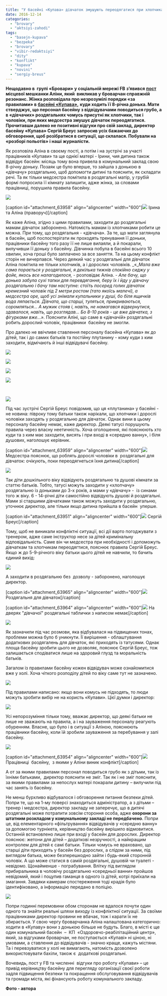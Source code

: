 ```yaml
---
title: "У басейні «Купава» дівчаток змушують переодягатися при хлопчиках і дорослих чоловіках?"
date: 2016-12-14
categories: 
  - "brovary"
  - "aktsiyi-zahodi"
tags: 
  - "basejn-kupava"
  - "bezpeka"
  - "brovary"
  - "vibir-redaktsiyi"
  - "dity"
  - "konflikt"
  - "kupava"
  - "novini"
  - "sergiy-breus"
---
```


**Нещодавно в  групі «Бровари» у соціальній мережі FB** **з’явився** [**пост**](http://www.facebook.com/groups/brovary/permalink/1455007824529179/) **місцевої мешканки Аліни, який  викликав у броварчан справжній резонанс. Жінка розповідала про незрозумілі порядки «за правилами» в** **[басейні «Купава»](http://www.facebook.com/Купава-Бровари-220332298177735/?fref=nf),** **куди ходить її 8-річна донька. Мати стверджує, що персонал басейну з відвідувачами поводиться грубо, а в «дівчачих» роздягальнях чомусь присутні як хлопчики, так і чоловіки, при яких медсестра змушує дівчаток переодягатися. Прочитавши далеко не позитивні відгуки про свій заклад, директор басейну «Купава» Сергій Бреус запросив усіх бажаючих до обговорення, щоб розібратися в ситуації, що склалася. Побували на «розборі польотів» і наші журналісти.**

Як розповіла Аліна в своєму пості, а потім і на зустрічі за участі працівників «Купави» та ще однієї матері - Ірини, чия дитина також відвідує басейн: місяць тому вона привела в комунальний заклад свою 8-річну доньку. Позаяк це було вперше, то зайшла з донькою в «дівчачу» роздягальню, щоб допомогти дитині та пояснити, як складати речі. Та як тільки медсестра помітила в роздягальні матір, у грубій формі попросила її кімнату залишити, адже жінка, за словами працівниці, порушила правила басейну.

[![](https://mpz.brovary.org/wp-content/uploads/2016/12/29.jpg)](https://mpz.brovary.org/wp-content/uploads/2016/12/29.jpg)

\[caption id="attachment\_63958" align="aligncenter" width="600"\][![](https://mpz.brovary.org/wp-content/uploads/2016/12/27.jpg)](https://mpz.brovary.org/wp-content/uploads/2016/12/27.jpg) Ірина та Аліна (праворуч)\[/caption\]

Як каже Аліна, згідно з цими правилами, заходити до роздягальні мамам дівчаток заборонено. Натомість мамам із хлопчиками робити це можна. При тому, що роздягальня - «дівчача». За те, що мати заглянула в басейн, щоб поспостерігати як проходять тренування її доньки, працівники басейну того разу її не лише вилаяли, а й покарали, вилучивши її доньку з басейну. Дівчинка побула в басейні всього 10 хвилин, хоча гроші було заплачено за все заняття. Та на цьому конфлікт сторін не вичерпався. Через деякий час у роздягальні для дівчаток Аліна помітила не тільки хлопчиків, а і дорослих чоловіків. _«__Мала вже сама порається у роздягальні, я декілька тижнів спокійно сиджу у фойє, якось все налагодилося,_ \- розповідає Аліна. - _Але бачу, що донька забула сухі тапки для перевдягання, беру їх і йду у дівчачу роздягальню і бачу там наступне: стоїть посеред голих дівчаток кремезний чоловік під 2 метри ростом (тато якоїсь малечі), а медсестра оре, щоб усі знімали купальники у душі, бо біля ящичків вода ляпається. Дівчата, що старші, туляться, прикриваються, соромляться… А мужик стояв і, навіть, не намагався відвернутися, здавалося, навіть,_ _що розглядав... Бо 8-10 років - це вже дівчатка, з фігурками вже...»._ Пояснити Аліні, що саме в «дівчачій» роздягальні робить дорослий чоловік, працівники  басейну не змогли.

Про далеко не ввічливе ставлення персоналу басейна «Купава» як до дітей, так і до самих батьків та постійну плутанину - кому куди з ким заходити, відмічають й інші відвідувачі басейну.

[![](https://mpz.brovary.org/wp-content/uploads/2016/12/17.png)](https://mpz.brovary.org/wp-content/uploads/2016/12/17.png)

[![](https://mpz.brovary.org/wp-content/uploads/2016/12/16.png)](https://mpz.brovary.org/wp-content/uploads/2016/12/16.png)

[![](https://mpz.brovary.org/wp-content/uploads/2016/12/14.png)](https://mpz.brovary.org/wp-content/uploads/2016/12/14.png)

[![](https://mpz.brovary.org/wp-content/uploads/2016/12/13.png)](https://mpz.brovary.org/wp-content/uploads/2016/12/13.png)

 

[![](https://mpz.brovary.org/wp-content/uploads/2016/12/10.png)](https://mpz.brovary.org/wp-content/uploads/2016/12/10.png)

Під час зустрічі Сергій Бреус повідомив, що ця «плутанина» у басейні - не новина: півроку тому батьки також нарікали, що хлопчики і дорослі чоловіки заходять у роздягальню для дівчаток. Однак вини в цьому персоналу басейну немає, каже директор. Деякі татусі порушують правила через власну неетичність. Хоча оголошення, які пояснюють хто куди та з ким має заходити, висять і при вході в «середню ванну», і біля душових, наголошує керівник.

\[caption id="attachment\_63959" align="aligncenter" width="600"\][![](https://mpz.brovary.org/wp-content/uploads/2016/12/28.jpg)](https://mpz.brovary.org/wp-content/uploads/2016/12/28.jpg) Медсестра пояснює, що роблять дорослі чоловіки в  роздягальні для дівчаток: очікують, поки переодягнеться їхня дитина\[/caption\]

[![](https://mpz.brovary.org/wp-content/uploads/2016/12/31.jpg)](https://mpz.brovary.org/wp-content/uploads/2016/12/31.jpg)

Так діти дошкільного віку відвідують роздягальню та душові кімнати за статтю батьків. Тобто, татусі можуть заходити у «хлопчачу» роздягальню із доньками до 3-х років, а мами у «дівчачу» -  із синами того ж віку. 6 - 14-річні діти самостійно відвідують душові й роздягальні. Мами зі старшими дівчатками також можуть заходити у роздягальню, уточнює директор, але тільки якщо дитина прийшла в басейн  уперше.

\[caption id="attachment\_63951" align="aligncenter" width="600"\][![](https://mpz.brovary.org/wp-content/uploads/2016/12/20-2.jpg)](https://mpz.brovary.org/wp-content/uploads/2016/12/20-2.jpg) Сергій Бреус\[/caption\]

Тому, щоб не виникали конфліктні ситуації, всі дії варто погоджувати з тренером, адже саме інструктор несе за дітей кримінальну відповідальність. Саме він чи медсестра при необхідності і допоможуть дівчаткам та хлопчикам переодягтися, пояснює правила Сергій Бреус. Якщо ж до 5-9-річного віку батьки цього дітей не навчили, то бачить єдиний вихід:

[![](https://mpz.brovary.org/wp-content/uploads/2016/12/2-2.jpg)](https://mpz.brovary.org/wp-content/uploads/2016/12/2-2.jpg)

А заходити в роздягальню без  дозволу - заборонено, наголошує директор.

\[caption id="attachment\_63965" align="aligncenter" width="600"\][![](https://mpz.brovary.org/wp-content/uploads/2016/12/34.jpg)](https://mpz.brovary.org/wp-content/uploads/2016/12/34.jpg) Роздягальня для дівчаток\[/caption\]

\[caption id="attachment\_63964" align="aligncenter" width="600"\][![](https://mpz.brovary.org/wp-content/uploads/2016/12/33.jpg)](https://mpz.brovary.org/wp-content/uploads/2016/12/33.jpg) На дверях "дівчачої" роздягальні таблички з написом немає\[/caption\]

[![](https://mpz.brovary.org/wp-content/uploads/2016/12/18.png)](https://mpz.brovary.org/wp-content/uploads/2016/12/18.png)

Як зазначили під час розмови, яка відбувалася на підвищених тонах, проблеми можна було б уникнути. Її вирішення - облаштування додаткових роздягалень для дівчаток, які приходять із татусями. Однак площа басейну зробити цього не дозволяє, пояснює Сергій Бреус, тож залишається сподіватися лише на здоровий глузд та моральність батьків.

Загалом із правилами басейну кожен відвідувач може ознайомитися вже у холі. Хоча чіткого розподілу дітей по віку саме тут не зазначено.

[![](https://mpz.brovary.org/wp-content/uploads/2016/12/30.jpg)](https://mpz.brovary.org/wp-content/uploads/2016/12/30.jpg)

Під правилами написано: якщо вони комусь не підходять, то люди можуть зробити вибір не на користь «Купави». Цієї думки і директор:

[![](https://mpz.brovary.org/wp-content/uploads/2016/12/1-2.jpg)](https://mpz.brovary.org/wp-content/uploads/2016/12/1-2.jpg)

Усі непорозуміння тільки тому, вважає директор, що деякі батьки не лише не зважають на правила, а і на зауваження персоналу реагують обуренням. Власне, що було і в ситуації з Аліною, пояснюють працівники басейну, коли їй зробили зауваження за перебування у залі басейну.

[![](https://mpz.brovary.org/wp-content/uploads/2016/12/24-1.jpg)](https://mpz.brovary.org/wp-content/uploads/2016/12/24-1.jpg)

\[caption id="attachment\_63954" align="aligncenter" width="600"\][![](https://mpz.brovary.org/wp-content/uploads/2016/12/23-2.jpg)](https://mpz.brovary.org/wp-content/uploads/2016/12/23-2.jpg) Працівниці  басейну,  з якими у Аліни виник конфлікт\[/caption\]

А от за якими правилами персонал поводиться грубо як з дітьми, так із їхніми батьками,  директор пояснити не зміг. Так як і не зміг пояснити, за якими правилами за непослух матері покарали дитину – вилучили під час занять із басейну.

Не менш бурхливо відбувалося і обговорення питання безпеки дітей. Попри те, що на 1-му поверсі знаходиться адміністратор, а з дітьми – тренер і медсестра, директор закладу не заперечує, що в дитячі роздягальні може потрапити зовсім стороння особа, адже **охорони за штатним розкладом у комунальному закладі не передбачено**. Попри це, від елементарного «фільтрування» відвідувачів у «середню ванну» за допомогою турнікета, керівництво басейну вирішило відмовитися. Останній встановлено лише при вході у басейн для дорослих. Директор пояснює: жетони для дітей – додаткові незручності, а найкращим контролем для дітей є самі батьки. Тільки чомусь не враховано, що старші діти приходять у басейн без дорослих, а слідом за ними, під виглядом батька, може безперешкодно зайти і будь-який сторонній чоловік. А що може статися в самій роздягальні, душовій чи туалеті - невідомо. Щонайменше - пограбування. Влітку під виглядом прибиральника в чоловічу роздягальню «середньої ванни» пройшов невідомий, який і поцупив гаманця в одного із дітей, котрі приїхали на змагання. Завдяки камерам спостереження тоді крадія було ідентифіковано, а інформацію передано в поліцію.

[![](https://mpz.brovary.org/wp-content/uploads/2016/12/21-2.jpg)](https://mpz.brovary.org/wp-content/uploads/2016/12/21-2.jpg)

Попри годинні перемовини обом сторонам не вдалося почути один одного та знайти реальні шляхи виходу із конфліктної ситуації. За своїми працівниками директор провини не вбачає, тож і карати їх не збирається. У свою чергу броварчанка Аліна налаштована категорично: ходити в «Купаву» вони з донькою більше не будуть. Благо, в місті є ще один комунальний басейн  –  КП  «Оздоровчо-реабілітаційний центр», який, за відгуками броварчан, не поступається «Купаві» ні ціною, ні умовами, а ставлення до відвідувачів - значно краще, кажуть містяни. Та і перевзуватися у холі не вимагають, натомість дозволено використовувати бахіли, також є  додаткові роздягальні.

Вочевидь, пост у FB та численні  відгуки про роботу «Купави» – це привід керівництву басейну для перегляду організації своєї роботи задля підвищення безпеки та покращення обслуговування відвідувачів та громади міста, які фінансують роботу комунального закладу.

**Фото - автора**
